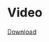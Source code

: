 # Video

[Download](https://d-id-talks-prod.s3.us-west-2.amazonaws.com/google-oauth2%7C109663238432580321767/tlk_cpWAIwd0hJzdHy1xBPirl/1746821868858.mp4?AWSAccessKeyId=AKIA5CUMPJBIK65W6FGA&Expires=1746908284&Signature=Gk9%2BAF8iEjQmR6zMKJb6vYVnJjk%3D)
